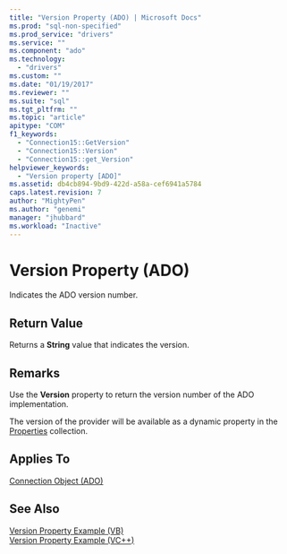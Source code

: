 ```yaml
---
title: "Version Property (ADO) | Microsoft Docs"
ms.prod: "sql-non-specified"
ms.prod_service: "drivers"
ms.service: ""
ms.component: "ado"
ms.technology:
  - "drivers"
ms.custom: ""
ms.date: "01/19/2017"
ms.reviewer: ""
ms.suite: "sql"
ms.tgt_pltfrm: ""
ms.topic: "article"
apitype: "COM"
f1_keywords: 
  - "Connection15::GetVersion"
  - "Connection15::Version"
  - "Connection15::get_Version"
helpviewer_keywords: 
  - "Version property [ADO]"
ms.assetid: db4cb894-9bd9-422d-a58a-cef6941a5784
caps.latest.revision: 7
author: "MightyPen"
ms.author: "genemi"
manager: "jhubbard"
ms.workload: "Inactive"
---
```

# Version Property (ADO)
Indicates the ADO version number.  
  
## Return Value  
 Returns a **String** value that indicates the version.  
  
## Remarks  
 Use the **Version** property to return the version number of the ADO implementation.  
  
 The version of the provider will be available as a dynamic property in the [Properties](../../../ado/reference/ado-api/properties-collection-ado.md) collection.  
  
## Applies To  
 [Connection Object (ADO)](../../../ado/reference/ado-api/connection-object-ado.md)  
  
## See Also  
 [Version Property Example (VB)](../../../ado/reference/ado-api/version-property-example-vb.md)   
 [Version Property Example (VC++)](../../../ado/reference/ado-api/version-property-example-vc.md)   
